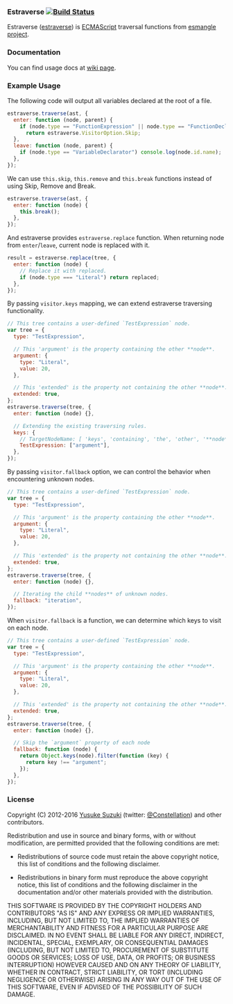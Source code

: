 ### Estraverse [![Build Status](https://secure.travis-ci.org/estools/estraverse.svg)](http://travis-ci.org/estools/estraverse)

Estraverse ([estraverse](http://github.com/estools/estraverse)) is
[ECMAScript](http://www.ecma-international.org/publications/standards/Ecma-262.htm)
traversal functions from [esmangle project](http://github.com/estools/esmangle).

### Documentation

You can find usage docs at [wiki page](https://github.com/estools/estraverse/wiki/Usage).

### Example Usage

The following code will output all variables declared at the root of a file.

```javascript
estraverse.traverse(ast, {
  enter: function (node, parent) {
    if (node.type == "FunctionExpression" || node.type == "FunctionDeclaration")
      return estraverse.VisitorOption.Skip;
  },
  leave: function (node, parent) {
    if (node.type == "VariableDeclarator") console.log(node.id.name);
  },
});
```

We can use `this.skip`, `this.remove` and `this.break` functions instead of using Skip, Remove and Break.

```javascript
estraverse.traverse(ast, {
  enter: function (node) {
    this.break();
  },
});
```

And estraverse provides `estraverse.replace` function. When returning node from `enter`/`leave`, current node is replaced with it.

```javascript
result = estraverse.replace(tree, {
  enter: function (node) {
    // Replace it with replaced.
    if (node.type === "Literal") return replaced;
  },
});
```

By passing `visitor.keys` mapping, we can extend estraverse traversing functionality.

```javascript
// This tree contains a user-defined `TestExpression` node.
var tree = {
  type: "TestExpression",

  // This 'argument' is the property containing the other **node**.
  argument: {
    type: "Literal",
    value: 20,
  },

  // This 'extended' is the property not containing the other **node**.
  extended: true,
};
estraverse.traverse(tree, {
  enter: function (node) {},

  // Extending the existing traversing rules.
  keys: {
    // TargetNodeName: [ 'keys', 'containing', 'the', 'other', '**node**' ]
    TestExpression: ["argument"],
  },
});
```

By passing `visitor.fallback` option, we can control the behavior when encountering unknown nodes.

```javascript
// This tree contains a user-defined `TestExpression` node.
var tree = {
  type: "TestExpression",

  // This 'argument' is the property containing the other **node**.
  argument: {
    type: "Literal",
    value: 20,
  },

  // This 'extended' is the property not containing the other **node**.
  extended: true,
};
estraverse.traverse(tree, {
  enter: function (node) {},

  // Iterating the child **nodes** of unknown nodes.
  fallback: "iteration",
});
```

When `visitor.fallback` is a function, we can determine which keys to visit on each node.

```javascript
// This tree contains a user-defined `TestExpression` node.
var tree = {
  type: "TestExpression",

  // This 'argument' is the property containing the other **node**.
  argument: {
    type: "Literal",
    value: 20,
  },

  // This 'extended' is the property not containing the other **node**.
  extended: true,
};
estraverse.traverse(tree, {
  enter: function (node) {},

  // Skip the `argument` property of each node
  fallback: function (node) {
    return Object.keys(node).filter(function (key) {
      return key !== "argument";
    });
  },
});
```

### License

Copyright (C) 2012-2016 [Yusuke Suzuki](http://github.com/Constellation)
(twitter: [@Constellation](http://twitter.com/Constellation)) and other contributors.

Redistribution and use in source and binary forms, with or without
modification, are permitted provided that the following conditions are met:

- Redistributions of source code must retain the above copyright
  notice, this list of conditions and the following disclaimer.

- Redistributions in binary form must reproduce the above copyright
  notice, this list of conditions and the following disclaimer in the
  documentation and/or other materials provided with the distribution.

THIS SOFTWARE IS PROVIDED BY THE COPYRIGHT HOLDERS AND CONTRIBUTORS "AS IS"
AND ANY EXPRESS OR IMPLIED WARRANTIES, INCLUDING, BUT NOT LIMITED TO, THE
IMPLIED WARRANTIES OF MERCHANTABILITY AND FITNESS FOR A PARTICULAR PURPOSE
ARE DISCLAIMED. IN NO EVENT SHALL <COPYRIGHT HOLDER> BE LIABLE FOR ANY
DIRECT, INDIRECT, INCIDENTAL, SPECIAL, EXEMPLARY, OR CONSEQUENTIAL DAMAGES
(INCLUDING, BUT NOT LIMITED TO, PROCUREMENT OF SUBSTITUTE GOODS OR SERVICES;
LOSS OF USE, DATA, OR PROFITS; OR BUSINESS INTERRUPTION) HOWEVER CAUSED AND
ON ANY THEORY OF LIABILITY, WHETHER IN CONTRACT, STRICT LIABILITY, OR TORT
(INCLUDING NEGLIGENCE OR OTHERWISE) ARISING IN ANY WAY OUT OF THE USE OF
THIS SOFTWARE, EVEN IF ADVISED OF THE POSSIBILITY OF SUCH DAMAGE.
